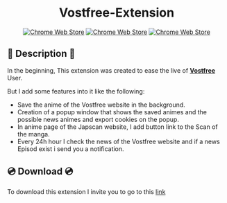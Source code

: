 <div align="center">
    <h1>Vostfree-Extension</h1>

[![Chrome Web Store](https://img.shields.io/chrome-web-store/stars/gealnbcnbbnbhkkokmchmacmblogonak?label=Stars&color=brightgreen&logo=googlechrome&style=for-the-badge)](https://chrome.google.com/webstore/detail/vostfree-extension/gealnbcnbbnbhkkokmchmacmblogonak?hl=fr&authuser=0)
[![Chrome Web Store](https://img.shields.io/chrome-web-store/users/ogealnbcnbbnbhkkokmchmacmblogonak?color=brightgreen&logo=googlechrome&style=for-the-badge)](https://chrome.google.com/webstore/detail/vostfree-extension/gealnbcnbbnbhkkokmchmacmblogonak?hl=fr&authuser=0)
[![Chrome Web Store](https://img.shields.io/chrome-web-store/v/oennheijilebmieelbahckofblcgkljn?color=brightgreen&logo=googlechrome&style=for-the-badge&label=Version)](https://chrome.google.com/webstore/detail/vostfree-extension/gealnbcnbbnbhkkokmchmacmblogonak?hl=fr&authuser=0)
<br>
</div>

## :notebook: Description :notebook:

In the beginning, This extension was created to ease the live of <a href="https://vostfree.tv/">**Vostfree**</a> User.

But I add some features into it like the following:

* Save the anime of the Vostfree website in the background.
* Creation of a popup window that shows the saved animes and the possible news animes and export cookies on the popup.
* In anime page of the Japscan website, I add button link to the Scan of the manga.
* Every 24h hour I check the news of the Vostfree website and if a news Episod exist i send you a notification.

## :cd:	Download :cd:


To download this extension I invite you to go to this <a href="https://chrome.google.com/webstore/detail/vostfree-extension/gealnbcnbbnbhkkokmchmacmblogonak?hl=fr&authuser=0">link</a>
